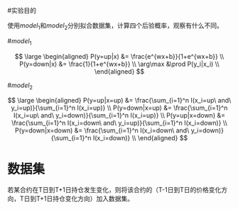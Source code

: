 #实验目的

使用$model_1$和$model_2$分别拟合数据集，计算四个后验概率，观察有什么不同。

#$model_1$

$$
\large
\begin{aligned}
P(y=up|x) &= \frac{e^{wx+b}}{1+e^{wx+b}} \\
P(y=down|x) &= \frac{1}{1+e^{wx+b}} \\
\arg\max &\prod P(y_i|x_i) \\
\end{aligned}
$$

#$model_2$

$$
\large
\begin{aligned}
P(y=up|x=up) &= \frac{\sum_{i=1}^n I(x_i=up\ and\ y_i=up)}{\sum_{i=1}^n I(x_i=up)} \\
P(y=down|x=up) &= \frac{\sum_{i=1}^n I(x_i=up\ and\ y_i=down)}{\sum_{i=1}^n I(x_i=up)} \\
P(y=up|x=down) &= \frac{\sum_{i=1}^n I(x_i=down\ and\ y_i=up)}{\sum_{i=1}^n I(x_i=down)} \\
P(y=down|x=down) &= \frac{\sum_{i=1}^n I(x_i=down\ and\ y_i=down)}{\sum_{i=1}^n I(x_i=down)} \\
\end{aligned}
$$

# 数据集

若某合约在T日到T+1日持仓发生变化，则将该合约的（T-1日到T日的价格变化方向，T日到T+1日持仓变化方向）加入数据集。